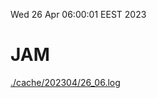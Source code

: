 Wed 26 Apr 06:00:01 EEST 2023
# JAM
<a href='./cache/202304/26_06.log'>./cache/202304/26_06.log</a>
